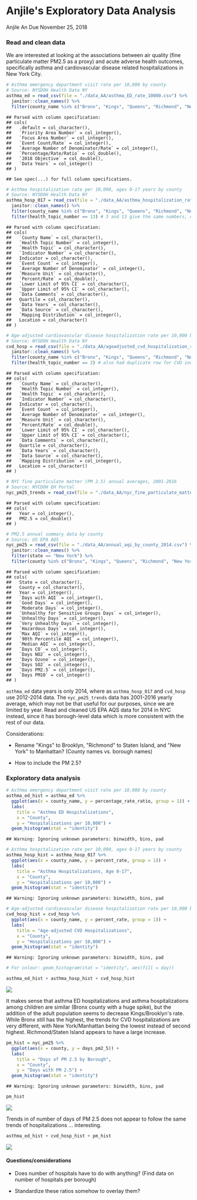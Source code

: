 Anjile's Exploratory Data Analysis
================
Anjile An
Due November 25, 2018

### Read and clean data

We are interested at looking at the associations between air quality (fine particulate matter PM2.5 as a proxy) and acute adverse health outcomes, specifically asthma and cardiovascular disease related hospitalizations in New York City.

``` r
# Asthma emergency department visit rate per 10,000 by county
# Source: NYSDOH Health Data NY
asthma_ed = read_csv(file = "./data_AA/asthma_ED_rate_10000.csv") %>% 
  janitor::clean_names() %>%
  filter(county_name %in% c("Bronx", "Kings", "Queens", "Richmond", "New York"))
```

    ## Parsed with column specification:
    ## cols(
    ##   .default = col_character(),
    ##   `Priority Area Number` = col_integer(),
    ##   `Focus Area Number` = col_integer(),
    ##   `Event Count/Rate` = col_integer(),
    ##   `Average Number of Denominator/Rate` = col_integer(),
    ##   `Percentage/Rate/Ratio` = col_double(),
    ##   `2018 Objective` = col_double(),
    ##   `Data Years` = col_integer()
    ## )

    ## See spec(...) for full column specifications.

``` r
# Asthma hospitalization rate per 10,000, ages 0-17 years by county
# Source: NYSDOH Health Data NY
asthma_hosp_017 = read_csv(file = "./data_AA/asthma_hospitalization_rate_10000_children.csv") %>%
  janitor::clean_names() %>%
  filter(county_name %in% c("Bronx", "Kings", "Queens", "Richmond", "New York")) %>%
  filter(health_topic_number == 13) # 3 and 13 give the same numbers, don't need the duplicate rows
```

    ## Parsed with column specification:
    ## cols(
    ##   `County Name` = col_character(),
    ##   `Health Topic Number` = col_integer(),
    ##   `Health Topic` = col_character(),
    ##   `Indicator Number` = col_character(),
    ##   Indicator = col_character(),
    ##   `Event Count` = col_integer(),
    ##   `Average Number of Denominator` = col_integer(),
    ##   `Measure Unit` = col_character(),
    ##   `Percent/Rate` = col_double(),
    ##   `Lower Limit of 95% CI` = col_character(),
    ##   `Upper Limit of 95% CI` = col_character(),
    ##   `Data Comments` = col_character(),
    ##   Quartile = col_character(),
    ##   `Data Years` = col_character(),
    ##   `Data Source` = col_character(),
    ##   `Mapping Distribution` = col_integer(),
    ##   Location = col_character()
    ## )

``` r
# Age-adjusted cardiovascular disease hospitalization rate per 10,000 by county
# Source: NYSDOH Health Data NY
cvd_hosp = read_csv(file = "./data_AA/ageadjusted_cvd_hospitalization_rate_10000.csv") %>%
  janitor::clean_names() %>%
  filter(county_name %in% c("Bronx", "Kings", "Queens", "Richmond", "New York")) %>%
  filter(health_topic_number == 2) # also had duplicate row for CVD indicators and obesity indicators
```

    ## Parsed with column specification:
    ## cols(
    ##   `County Name` = col_character(),
    ##   `Health Topic Number` = col_integer(),
    ##   `Health Topic` = col_character(),
    ##   `Indicator Number` = col_character(),
    ##   Indicator = col_character(),
    ##   `Event Count` = col_integer(),
    ##   `Average Number of Denominator` = col_integer(),
    ##   `Measure Unit` = col_character(),
    ##   `Percent/Rate` = col_double(),
    ##   `Lower Limit of 95% CI` = col_character(),
    ##   `Upper Limit of 95% CI` = col_character(),
    ##   `Data Comments` = col_character(),
    ##   Quartile = col_character(),
    ##   `Data Years` = col_character(),
    ##   `Data Source` = col_character(),
    ##   `Mapping Distribution` = col_integer(),
    ##   Location = col_character()
    ## )

``` r
# NYC fine particulate matter (PM 2.5) annual averages, 2001-2016
# Source: NYCDOH EH Portal
nyc_pm25_trends = read_csv(file = "./data_AA/nyc_fine_particulate_matter.csv") %>% janitor::clean_names()
```

    ## Parsed with column specification:
    ## cols(
    ##   Year = col_integer(),
    ##   PM2.5 = col_double()
    ## )

``` r
# PM2.5 annual summary data by county
# Source: US EPA AQS
nyc_pm25 = read_csv(file = "./data_AA/annual_aqi_by_county_2014.csv") %>% 
  janitor::clean_names() %>%
  filter(state == "New York") %>%
  filter(county %in% c("Bronx", "Kings", "Queens", "Richmond", "New York"))
```

    ## Parsed with column specification:
    ## cols(
    ##   State = col_character(),
    ##   County = col_character(),
    ##   Year = col_integer(),
    ##   `Days with AQI` = col_integer(),
    ##   `Good Days` = col_integer(),
    ##   `Moderate Days` = col_integer(),
    ##   `Unhealthy for Sensitive Groups Days` = col_integer(),
    ##   `Unhealthy Days` = col_integer(),
    ##   `Very Unhealthy Days` = col_integer(),
    ##   `Hazardous Days` = col_integer(),
    ##   `Max AQI` = col_integer(),
    ##   `90th Percentile AQI` = col_integer(),
    ##   `Median AQI` = col_integer(),
    ##   `Days CO` = col_integer(),
    ##   `Days NO2` = col_integer(),
    ##   `Days Ozone` = col_integer(),
    ##   `Days SO2` = col_integer(),
    ##   `Days PM2.5` = col_integer(),
    ##   `Days PM10` = col_integer()
    ## )

`asthma_ed` data years is only 2014, where as `asthma_hosp_017` and `cvd_hosp` use 2012-2014 data. The `nyc_pm25_trends` data has 2001-2016 yearly average, which may not be that useful for our purposes, since we are limited by year. Read and cleaned US EPA AQS data for 2014 in NYC instead, since it has borough-level data which is more consistent with the rest of our data.

Considerations:

-   Rename "Kings" to Brooklyn, "Richmond" to Staten Island, and "New York" to Manhattan? (County names vs. borough names)

-   How to include the PM 2.5?

### Exploratory data analysis

``` r
# Asthma emergency department visit rate per 10,000 by county
asthma_ed_hist = asthma_ed %>%
  ggplot(aes(x = county_name, y = percentage_rate_ratio, group = 1)) +
  labs(
    title = "Asthma ED Hospitalizations",
    x = "County",
    y = "Hospitalizations per 10,000") +
  geom_histogram(stat = "identity")
```

    ## Warning: Ignoring unknown parameters: binwidth, bins, pad

``` r
# Asthma hospitalization rate per 10,000, ages 0-17 years by county
asthma_hosp_hist = asthma_hosp_017 %>%
  ggplot(aes(x = county_name, y = percent_rate, group = 1)) +
  labs(
    title = "Asthma Hospitalizations, Age 0-17",
    x = "County",
    y = "Hospitalizations per 10,000") +
  geom_histogram(stat = "identity")
```

    ## Warning: Ignoring unknown parameters: binwidth, bins, pad

``` r
# Age-adjusted cardiovascular disease hospitalization rate per 10,000 by county
cvd_hosp_hist = cvd_hosp %>%
  ggplot(aes(x = county_name, y = percent_rate, group = 1)) +
  labs(
    title = "Age-adjusted CVD Hospitalizations",
    x = "County",
    y = "Hospitalizations per 10,000") +
  geom_histogram(stat = "identity")
```

    ## Warning: Ignoring unknown parameters: binwidth, bins, pad

``` r
# For colour: geom_histogram(stat = "identity", aes(fill = day))

asthma_ed_hist + asthma_hosp_hist + cvd_hosp_hist
```

![](eda_AA_files/figure-markdown_github/hosp_line_plots-1.png)

It makes sense that asthma ED hospitalizations and asthma hospitalizations among children are similar (Bronx county with a huge spike), but the addition of the adult population seems to decrease Kings/Brooklyn's rate. While Bronx still has the highest, the trends for CVD hospitalizations are very different, with New York/Manhattan being the lowest instead of second highest. Richmond/Staten Island appears to have a large increase.

``` r
pm_hist = nyc_pm25 %>%
  ggplot(aes(x = county, y = days_pm2_5)) + 
  labs(
    title = "Days of PM 2.5 by Borough",
    x = "County",
    y = "Days with PM 2.5") +
  geom_histogram(stat = "identity")
```

    ## Warning: Ignoring unknown parameters: binwidth, bins, pad

``` r
pm_hist
```

![](eda_AA_files/figure-markdown_github/pm_plots-1.png)

Trends in of number of days of PM 2.5 does not appear to follow the same trends of hospitalizations ... interesting.

``` r
asthma_ed_hist + cvd_hosp_hist + pm_hist
```

![](eda_AA_files/figure-markdown_github/hist_patch-1.png)

#### Questions/considerations

-   Does number of hospitals have to do with anything? (Find data on number of hospitals per borough)

-   Standardize these ratios somehow to overlay them?
